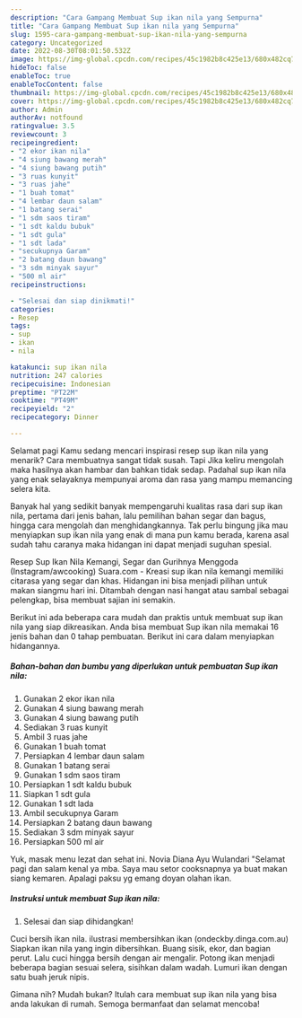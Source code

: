 ```yaml
---
description: "Cara Gampang Membuat Sup ikan nila yang Sempurna"
title: "Cara Gampang Membuat Sup ikan nila yang Sempurna"
slug: 1595-cara-gampang-membuat-sup-ikan-nila-yang-sempurna
category: Uncategorized
date: 2022-08-30T08:01:50.532Z
image: https://img-global.cpcdn.com/recipes/45c1982b8c425e13/680x482cq70/sup-ikan-nila-foto-resep-utama.jpg
hideToc: false
enableToc: true
enableTocContent: false
thumbnail: https://img-global.cpcdn.com/recipes/45c1982b8c425e13/680x482cq70/sup-ikan-nila-foto-resep-utama.jpg
cover: https://img-global.cpcdn.com/recipes/45c1982b8c425e13/680x482cq70/sup-ikan-nila-foto-resep-utama.jpg
author: Admin
authorAv: notfound
ratingvalue: 3.5
reviewcount: 3
recipeingredient:
- "2 ekor ikan nila"
- "4 siung bawang merah"
- "4 siung bawang putih"
- "3 ruas kunyit"
- "3 ruas jahe"
- "1 buah tomat"
- "4 lembar daun salam"
- "1 batang serai"
- "1 sdm saos tiram"
- "1 sdt kaldu bubuk"
- "1 sdt gula"
- "1 sdt lada"
- "secukupnya Garam"
- "2 batang daun bawang"
- "3 sdm minyak sayur"
- "500 ml air"
recipeinstructions:

- "Selesai dan siap dinikmati!"
categories:
- Resep
tags:
- sup
- ikan
- nila

katakunci: sup ikan nila 
nutrition: 247 calories
recipecuisine: Indonesian
preptime: "PT22M"
cooktime: "PT49M"
recipeyield: "2"
recipecategory: Dinner

---
```



Selamat pagi Kamu sedang mencari inspirasi resep sup ikan nila yang menarik? Cara membuatnya sangat tidak susah. Tapi Jika keliru mengolah maka hasilnya akan hambar dan bahkan tidak sedap. Padahal sup ikan nila yang enak selayaknya mempunyai aroma dan rasa yang mampu memancing selera kita.


Banyak hal yang sedikit banyak mempengaruhi kualitas rasa dari sup ikan nila, pertama dari jenis bahan, lalu pemilihan bahan segar dan bagus, hingga cara mengolah dan menghidangkannya. Tak perlu bingung jika mau menyiapkan sup ikan nila yang enak di mana pun kamu berada, karena asal sudah tahu caranya maka hidangan ini dapat menjadi suguhan spesial.

Resep Sup Ikan Nila Kemangi, Segar dan Gurihnya Menggoda (Instagram/awcooking) Suara.com - Kreasi sup ikan nila kemangi memiliki citarasa yang segar dan khas. Hidangan ini bisa menjadi pilihan untuk makan siangmu hari ini. Ditambah dengan nasi hangat atau sambal sebagai pelengkap, bisa membuat sajian ini semakin.


Berikut ini ada beberapa cara mudah dan praktis untuk membuat sup ikan nila yang siap dikreasikan. Anda bisa membuat Sup ikan nila memakai 16 jenis bahan dan 0 tahap pembuatan. Berikut ini cara dalam menyiapkan hidangannya.

<!--inarticleads1-->

##### Bahan-bahan dan bumbu yang diperlukan untuk pembuatan Sup ikan nila:

1. Gunakan 2 ekor ikan nila
1. Gunakan 4 siung bawang merah
1. Gunakan 4 siung bawang putih
1. Sediakan 3 ruas kunyit
1. Ambil 3 ruas jahe
1. Gunakan 1 buah tomat
1. Persiapkan 4 lembar daun salam
1. Gunakan 1 batang serai
1. Gunakan 1 sdm saos tiram
1. Persiapkan 1 sdt kaldu bubuk
1. Siapkan 1 sdt gula
1. Gunakan 1 sdt lada
1. Ambil secukupnya Garam
1. Persiapkan 2 batang daun bawang
1. Sediakan 3 sdm minyak sayur
1. Persiapkan 500 ml air


Yuk, masak menu lezat dan sehat ini. Novia Diana Ayu Wulandari &#34;Selamat pagi dan salam kenal ya mba. Saya mau setor cooksnapnya ya buat makan siang kemaren. Apalagi paksu yg emang doyan olahan ikan. 

<!--inarticleads2-->

##### Instruksi untuk membuat Sup ikan nila:


1. Selesai dan siap dihidangkan!

Cuci bersih ikan nila. ilustrasi membersihkan ikan (ondeckby.dinga.com.au) Siapkan ikan nila yang ingin dibersihkan. Buang sisik, ekor, dan bagian perut. Lalu cuci hingga bersih dengan air mengalir. Potong ikan menjadi beberapa bagian sesuai selera, sisihkan dalam wadah. Lumuri ikan dengan satu buah jeruk nipis. 

Gimana nih? Mudah bukan? Itulah cara membuat sup ikan nila yang bisa anda lakukan di rumah. Semoga bermanfaat dan selamat mencoba!
